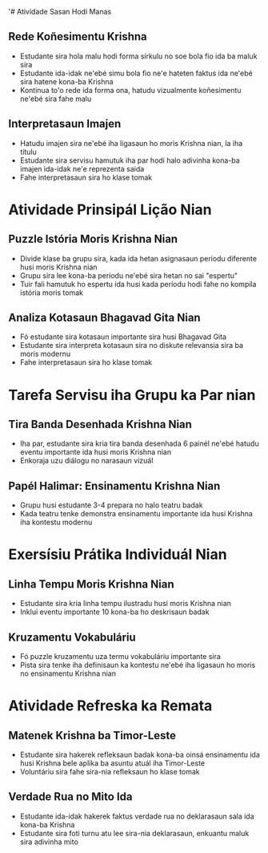 '# Atividade Sasan Hodi Manas

## Rede Koñesimentu Krishna
- Estudante sira hola malu hodi forma sírkulu no soe bola fio ida ba maluk sira
- Estudante ida-idak ne'ebé simu bola fio ne'e hateten faktus ida ne'ebé sira hatene kona-ba Krishna
- Kontinua to'o rede ida forma ona, hatudu vizualmente koñesimentu ne'ebé sira fahe malu

## Interpretasaun Imajen
- Hatudu imajen sira ne'ebé iha ligasaun ho moris Krishna nian, la iha títulu
- Estudante sira servisu hamutuk iha par hodi halo adivinha kona-ba imajen ida-idak ne'e reprezenta saida
- Fahe interpretasaun sira ho klase tomak

# Atividade Prinsipál Lição Nian

## Puzzle Istória Moris Krishna Nian
- Divide klase ba grupu sira, kada ida hetan asignasaun períodu diferente husi moris Krishna nian
- Grupu sira lee kona-ba períodu ne'ebé sira hetan no sai "espertu" 
- Tuir fali hamutuk ho espertu ida husi kada períodu hodi fahe no kompila istória moris tomak

## Analiza Kotasaun Bhagavad Gita Nian
- Fó estudante sira kotasaun importante sira husi Bhagavad Gita
- Estudante sira interpreta kotasaun sira no diskute relevansia sira ba moris modernu
- Fahe interpretasaun sira ho klase tomak

# Tarefa Servisu iha Grupu ka Par nian

## Tira Banda Desenhada Krishna Nian
- Iha par, estudante sira kria tira banda desenhada 6 painél ne'ebé hatudu eventu importante ida husi moris Krishna nian
- Enkoraja uzu diálogu no narasaun vizuál

## Papél Halimar: Ensinamentu Krishna Nian
- Grupu husi estudante 3-4 prepara no halo teatru badak
- Kada teatru tenke demonstra ensinamentu importante ida husi Krishna iha kontestu modernu

# Exersísiu Prátika Individuál Nian

## Linha Tempu Moris Krishna Nian
- Estudante sira kria linha tempu ilustradu husi moris Krishna nian
- Inklui eventu importante 10 kona-ba ho deskrisaun badak

## Kruzamentu Vokabuláriu
- Fó puzzle kruzamentu uza termu vokabuláriu importante sira
- Pista sira tenke iha definisaun ka kontestu ne'ebé iha ligasaun ho moris no ensinamentu Krishna nian

# Atividade Refreska ka Remata

## Matenek Krishna ba Timor-Leste
- Estudante sira hakerek refleksaun badak kona-ba oinsá ensinamentu ida husi Krishna bele aplika ba asuntu atuál iha Timor-Leste
- Voluntáriu sira fahe sira-nia refleksaun ho klase tomak

## Verdade Rua no Mito Ida
- Estudante ida-idak hakerek faktus verdade rua no deklarasaun sala ida kona-ba Krishna
- Estudante sira foti turnu atu lee sira-nia deklarasaun, enkuantu maluk sira adivinha mito